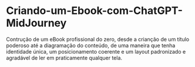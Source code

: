 # Criando-um-Ebook-com-ChatGPT-MidJourney
Contrução de um eBook profissional do zero, desde a crianção de um título poderoso até a diagramação do conteúdo, de uma maneira que tenha identidade única, um posicionamento coerente e um layout padronizado e agradável de ler em praticamente qualquer tela.
